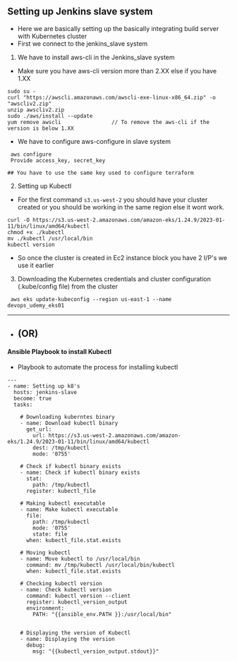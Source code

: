 ## Setting up Jenkins slave system

- Here we are basically setting up the basically integrating build server with Kubernetes cluster
- First we connect to the jenkins_slave system
  
1. We have to install aws-cli in the Jenkins_slave system
  - Make sure you have aws-cli version more than 2.XX else if you have 1.XX

```
sudo su -
curl "https://awscli.amazonaws.com/awscli-exe-linux-x86_64.zip" -o "awscliv2.zip"
unzip awscliv2.zip
sudo ./aws/install --update
yum remove awscli                // To remove the aws-cli if the version is below 1.XX
```
- We have to configure aws-configure in slave system
```
 aws configure
 Provide access_key, secret_key

## You have to use the same key used to configure terraform 
```

2. Setting up Kubectl
- For the first command ```s3.us-west-2``` you should have your cluster created or you should be working in the same region else it wont work.
```
curl -O https://s3.us-west-2.amazonaws.com/amazon-eks/1.24.9/2023-01-11/bin/linux/amd64/kubectl
chmod +x ./kubectl
mv ./kubectl /usr/local/bin
kubectl version
```
- So once the cluster is created in Ec2 instance block you have 2 I/P's we use it earlier

3. Downloading the Kubernetes credentials and cluster configuration (.kube/config file) from the cluster
```
 aws eks update-kubeconfig --region us-east-1 --name devops_udemy_eks01
```

----------------------------------------------------------------------------------------------------------------------------------------------------------------------------------------------------------------------------------------------------------------------------------------------------------------------
- ## (OR)

#### Ansible Playbook to install Kubectl
- Playbook to automate the process for installing kubectl 
```
---
- name: Setting up k8's
  hosts: jenkins-slave
  become: true
  tasks:

    # Downloading kuberntes binary
    - name: Download kubectl binary
      get_url:
        url: https://s3.us-west-2.amazonaws.com/amazon-eks/1.24.9/2023-01-11/bin/linux/amd64/kubectl
        dest: /tmp/kubectl
        mode: '0755'

    # Check if kubectl binary exists
    - name: Check if kubectl binary exists
      stat:
        path: /tmp/kubectl
      register: kubectl_file

    # Making kubectl executable
    - name: Make kubectl executable
      file:
        path: /tmp/kubectl
        mode: '0755'
        state: file
      when: kubectl_file.stat.exists

    # Moving kubectl
    - name: Move kubectl to /usr/local/bin
      command: mv /tmp/kubectl /usr/local/bin/kubectl
      when: kubectl_file.stat.exists

    # Checking kubectl version
    - name: Check kubectl version
      command: kubectl version --client
      register: kubectl_version_output
      environment:
        PATH: "{{ansible_env.PATH }}:/usr/local/bin"


    # Displaying the version of Kubectl
    - name: Displaying the version
      debug:
        msg: "{{kubectl_version_output.stdout}}"

```
